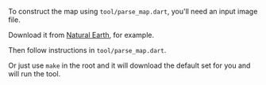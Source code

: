 To construct the map using `tool/parse_map.dart`, you'll need an input image file.

Download it from 
[Natural Earth](http://www.naturalearthdata.com/downloads/10m-raster-data/10m-natural-earth-1/), 
for example.

Then follow instructions in `tool/parse_map.dart`.

Or just use `make` in the root  and it will download the default set for you 
and will run the tool. 
